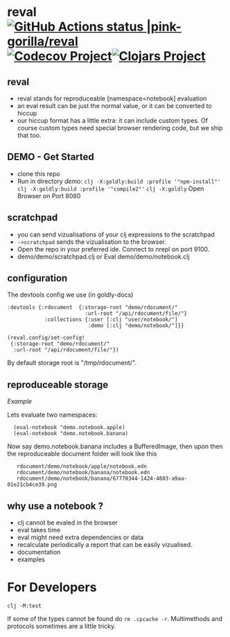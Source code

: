 # reval [![GitHub Actions status |pink-gorilla/reval](https://github.com/pink-gorilla/reval/workflows/CI/badge.svg)](https://github.com/pink-gorilla/reval/actions?workflow=CI)[![Codecov Project](https://codecov.io/gh/pink-gorilla/reval/branch/master/graph/badge.svg)](https://codecov.io/gh/pink-gorilla/reval)[![Clojars Project](https://img.shields.io/clojars/v/org.pinkgorilla/reval.svg)](https://clojars.org/org.pinkgorilla/reval)

## reval
- reval stands for reproduceable [namespace=notebook] evaluation
- an eval result can be just the normal value, or it can be converted to hiccup
- our hiccup format has a little extra: it can include custom types.
  Of course custom types need special browser rendering code, but we ship that too.

## DEMO - Get Started
- clone this repo
- Run in directory *demo*:
   `clj -X:goldly:build :profile '"npm-install"'`
   `clj -X:goldly:build :profile '"compile2"'`
   `clj -X:goldly`
  Open Browser on Port 8080


## scratchpad
- you can send vizualisations of your clj expressions to the scratchpad 
- `->scratchpad` sends the vizualisation to the browser.
- Open the repo in your preferred ide. Connect to nrepl on port 9100.
- demo/demo/scratchpad.clj or Eval demo/demo/notebook.clj 

## configuration

The devtools config we use (in goldly-docs)

```
:devtools {:rdocument  {:storage-root "demo/rdocument/"
                         :url-root "/api/rdocument/file/"}
            :collections {:user [:clj "user/notebook/"]
                          :demo [:clj "demo/notebook/"]}}
```

```
(reval.config/set-config!
 {:storage-root "demo/rdocument/"
  :url-root "/api/rdocument/file/"})
```

By default storage root is "/tmp/rdocument/".


## reproduceable storage

  *Example*

  Lets evaluate two namespaces:
  ```
    (eval-notebook "demo.notebook.apple)
    (eval-notebook "demo.notebook.banana)
  ```

  Now say demo.notebook.banana includes a BufferedImage, then upon 
  then the reproduceable document folder will look like this

  ```
     rdocument/demo/notebook/apple/notebook.edn
     rdocument/demo/notebook/banana/notebook.edn
     rdocument/demo/notebook/banana/67770344-1424-4803-a9aa-01e21cb4ce39.png

  ``` 
## why use a notebook ?

- clj cannot be evaled in the browser
- eval takes time
- eval might need extra dependencies or data 
- recalculate periodically a report that can be easily vizualised.
- documentation
- examples

# For Developers

```
clj -M:test
```

If some of the types cannot be found do `rm .cpcache -r`. Multimethods and
protocols sometimes are a little tricky.



